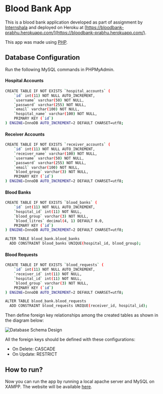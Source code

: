Blood Bank App
==============

This is a blood bank application developed as part of assignment by [Internshala](https://internshala.com/) and deployed on Heroku at [https://bloodbank-prabhu.herokuapp.com/](https://bloodbank-prabhu.herokuapp.com/).

This app was made using [PHP](https://www.php.net).

Database Configuration
-------------
Run the following MySQL commands in PHPMyAdmin.

#### Hospital Accounts
```sh
CREATE TABLE IF NOT EXISTS `hospital_accounts` (
    `id` int(11) NOT NULL AUTO_INCREMENT,
    `username` varchar(50) NOT NULL,
    `password` varchar(255) NOT NULL,
    `email` varchar(100) NOT NULL,
    `hospital_name` varchar(100) NOT NULL,
    PRIMARY KEY (`id`)
) ENGINE=InnoDB AUTO_INCREMENT=2 DEFAULT CHARSET=utf8;
```
#### Receiver Accounts
```sh
CREATE TABLE IF NOT EXISTS `receiver_accounts` (
    `id` int(11) NOT NULL AUTO_INCREMENT,
    `receiver_name` varchar(100) NOT NULL,
    `username` varchar(50) NOT NULL,
    `password` varchar(255) NOT NULL,
    `email` varchar(100) NOT NULL,
    `blood_group` varchar(3) NOT NULL,
    PRIMARY KEY (`id`)
) ENGINE=InnoDB AUTO_INCREMENT=2 DEFAULT CHARSET=utf8;
```

#### Blood Banks
```sh
CREATE TABLE IF NOT EXISTS `blood_banks` (
    `id` int(11) NOT NULL AUTO_INCREMENT,
    `hospital_id` int(11) NOT NULL,
    `blood_group` varchar(3) NOT NULL,
    `blood_litres` decimal(4, 1) DEFAULT 0.0,
    PRIMARY KEY (`id`)
) ENGINE=InnoDB AUTO_INCREMENT=2 DEFAULT CHARSET=utf8;
```
```sh
ALTER TABLE blood_bank.blood_banks
  ADD CONSTRAINT blood_banks UNIQUE(hospital_id, blood_group);
```  

#### Blood Requests
```sh
CREATE TABLE IF NOT EXISTS `blood_requests` (
    `id` int(11) NOT NULL AUTO_INCREMENT,
    `receiver_id` int(11) NOT NULL,
    `hospital_id` int(11) NOT NULL,
    `blood_group` varchar(3) NOT NULL,
    PRIMARY KEY (`id`)
) ENGINE=InnoDB AUTO_INCREMENT=2 DEFAULT CHARSET=utf8;
```
```sh
ALTER TABLE blood_bank.blood_requests
  ADD CONSTRAINT blood_requests UNIQUE(receiver_id, hospital_id);
```

Then define foreign key relationships among the created tables as shown in the diagram below:

![Database Schema Design](https://i.ibb.co/VHKrDVq/Schema-Design.png)

All the foreign keys should be defined with these configurations:
- On Delete: CASCADE
- On Update: RESTRICT

How to run?
-------------
Now you can run the app by running a local apache server and MySQL on XAMPP.
The website will be available [here](https://localhost/blood_bank/).


<!-- ## Tasks Completed
- [X] Completed Sign Up and Login Page
- [X] Completed Home and Profile Page of Hospital
- [X] Completed Home and Profile Page of Receiver
- [X] Designed and implemented database schemas
- [X] Create Add Blood Info Page
- [X] Create Available Blood Samples Page
- [X] Create View Requests Page
- [X] Login and Regsiter Screen Validation Errors Display
- [X] Jquery to implement successful redirect in case of failed validations
- [X] Available Blood Samples on home page + home page design
- [X] Refactor Code repeating php code using include
- [X] Add receiver alert on request sample
- [X] Add your signature + Internshala in the website
- [X] Sort Graphs
- [X] Deploy -->